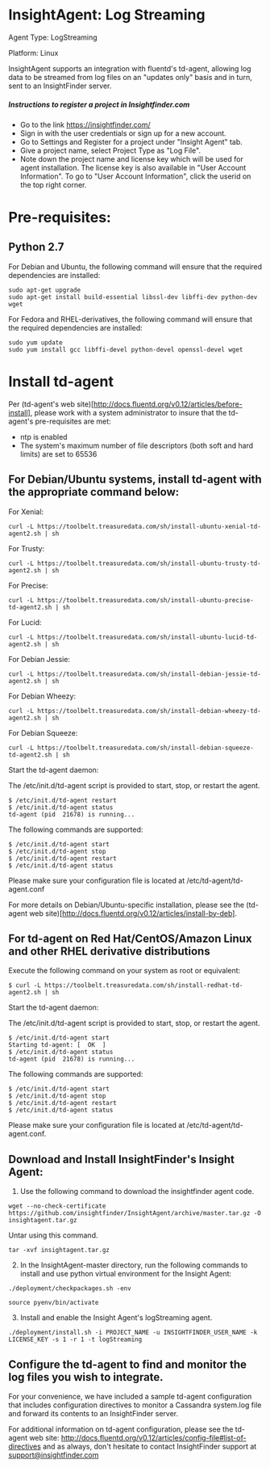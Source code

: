 # InsightAgent: Log Streaming
Agent Type: LogStreaming

Platform: Linux

InsightAgent supports an integration with fluentd's td-agent, allowing log data to be streamed from log files on an "updates only" basis and in turn, sent to an InsightFinder server.

##### Instructions to register a project in Insightfinder.com
- Go to the link https://insightfinder.com/
- Sign in with the user credentials or sign up for a new account.
- Go to Settings and Register for a project under "Insight Agent" tab.
- Give a project name, select Project Type as "Log File".
- Note down the project name and license key which will be used for agent installation. The license key is also available in "User Account Information". To go to "User Account Information", click the userid on the top right corner.

# Pre-requisites:
## Python 2.7

For Debian and Ubuntu, the following command will ensure that the required dependencies are installed:
```
sudo apt-get upgrade
sudo apt-get install build-essential libssl-dev libffi-dev python-dev wget
```
For Fedora and RHEL-derivatives, the following command will ensure that the required dependencies are installed:
```
sudo yum update
sudo yum install gcc libffi-devel python-devel openssl-devel wget
```
# Install td-agent

Per (td-agent's web site)[http://docs.fluentd.org/v0.12/articles/before-install], please work with a system administrator to insure that the td-agent's pre-requisites are met:
- ntp is enabled
- The system's maximum number of file descriptors (both soft and hard limits) are set to 65536

## For Debian/Ubuntu systems, install td-agent with the appropriate command below:

For Xenial:
```
curl -L https://toolbelt.treasuredata.com/sh/install-ubuntu-xenial-td-agent2.sh | sh
```
For Trusty:
```
curl -L https://toolbelt.treasuredata.com/sh/install-ubuntu-trusty-td-agent2.sh | sh
```
For Precise:
```
curl -L https://toolbelt.treasuredata.com/sh/install-ubuntu-precise-td-agent2.sh | sh
```
For Lucid:
```
curl -L https://toolbelt.treasuredata.com/sh/install-ubuntu-lucid-td-agent2.sh | sh
```
For Debian Jessie:
```
curl -L https://toolbelt.treasuredata.com/sh/install-debian-jessie-td-agent2.sh | sh
```
For Debian Wheezy:
```
curl -L https://toolbelt.treasuredata.com/sh/install-debian-wheezy-td-agent2.sh | sh
```
For Debian Squeeze:
```
curl -L https://toolbelt.treasuredata.com/sh/install-debian-squeeze-td-agent2.sh | sh
```

Start the td-agent daemon:

The /etc/init.d/td-agent script is provided to start, stop, or restart the agent.
```
$ /etc/init.d/td-agent restart
$ /etc/init.d/td-agent status
td-agent (pid  21678) is running...
```
The following commands are supported:
```
$ /etc/init.d/td-agent start
$ /etc/init.d/td-agent stop
$ /etc/init.d/td-agent restart
$ /etc/init.d/td-agent status
```
Please make sure your configuration file is located at /etc/td-agent/td-agent.conf

For more details on Debian/Ubuntu-specific installation, please see the (td-agent web site)[http://docs.fluentd.org/v0.12/articles/install-by-deb].

## For td-agent on Red Hat/CentOS/Amazon Linux and other RHEL derivative distributions

Execute the following command on your system as root or equivalent:
```
$ curl -L https://toolbelt.treasuredata.com/sh/install-redhat-td-agent2.sh | sh
```

Start the td-agent daemon:

The /etc/init.d/td-agent script is provided to start, stop, or restart the agent.
```
$ /etc/init.d/td-agent start 
Starting td-agent: [  OK  ]
$ /etc/init.d/td-agent status
td-agent (pid  21678) is running...
```

The following commands are supported:
```
$ /etc/init.d/td-agent start
$ /etc/init.d/td-agent stop
$ /etc/init.d/td-agent restart
$ /etc/init.d/td-agent status
```

Please make sure your configuration file is located at /etc/td-agent/td-agent.conf.

## Download and Install InsightFinder's Insight Agent:

1) Use the following command to download the insightfinder agent code.
```
wget --no-check-certificate https://github.com/insightfinder/InsightAgent/archive/master.tar.gz -O insightagent.tar.gz
```
Untar using this command.
```
tar -xvf insightagent.tar.gz
```

2) In the InsightAgent-master directory, run the following commands to install and use python virtual environment for the Insight Agent:
```
./deployment/checkpackages.sh -env
```
```
source pyenv/bin/activate
```

3) Install and enable the Insight Agent's logStreaming agent.
```
./deployment/install.sh -i PROJECT_NAME -u INSIGHTFINDER_USER_NAME -k LICENSE_KEY -s 1 -r 1 -t logStreaming
```

## Configure the td-agent to find and monitor the log files you wish to integrate.

For your convenience, we have included a sample td-agent configuration that includes configuration directives to monitor a Cassandra system.log file and forward its contents to an InsightFinder server.

For additional information on td-agent configuration, please see the td-agent web site: http://docs.fluentd.org/v0.12/articles/config-file#list-of-directives and as always, don't hesitate to contact InsightFinder support at support@insightfinder.com
